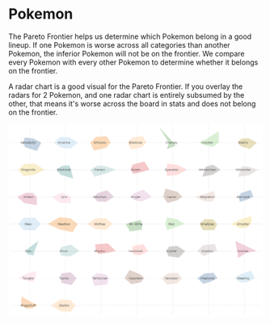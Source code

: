 # Pokemon

The Pareto Frontier helps us determine which Pokemon belong in a good lineup. If one Pokemon is worse across all categories than another Pokemon, the inferior Pokemon will not be on the frontier. We compare every Pokemon with every other Pokemon to determine whether it belongs on the frontier.

A radar chart is a good visual for the Pareto Frontier. If you overlay the radars for 2 Pokemon, and one radar chart is entirely subsumed by the other, that means it's worse across the board in stats and does not belong on the frontier.

![Radar Chart](https://raw.githubusercontent.com/Mike-Morrow/pareto_frontier_pokemon/master/Trellis%20Screenshot.png)


